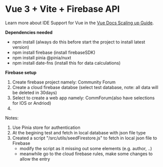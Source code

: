 # Vue 3 + Vite + Firebase API

Learn more about IDE Support for Vue in the [Vue Docs Scaling up Guide](https://vuejs.org/guide/scaling-up/tooling.html#ide-support).

**Dependencies needed**
- npm install (always do this before start the project to install latest version)
- npm install firebase (install firebaseSDK)
- npm install pinia @pinia/nuxt
- npm install date-fns (install this for data calculations)

**Firebase setup**
1. Create firebase project namely: Community Forum
2.  Create a cloud firebase databse (select test database, note: all data will be deleted in 30days)
3.  Select to create a web app namely: CommForum(also have selections for IOS or Andriod)
4.  

Notes:
1. Use Pinia store for authentication
2. At the begining test and fetch in local database with json file type
3. Created a script "/src/utils/seedFirestore.js" to fetch in local json file to Firebase
   - modify the script as it missing out some elements (e.g. author, ..)
   - meanwhile go to the cloud firebase rules, make some changes to allow the entry 

